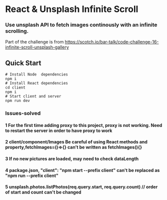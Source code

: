 # React & Unsplash Infinite Scroll

### Use unsplash API to fetch images continously with an infinite scrolling.

Part of the challenge is from https://scotch.io/bar-talk/code-challenge-16-infinite-scroll-unsplash-gallery

## Quick Start

```
# Install Node  dependencies
npm i
# Install React dependencies
cd client
npm i
# Start client and server
npm run dev
```

### Issues-solved

#### 1 For the first time adding proxy to this project, proxy is not working. Need to restart the server in order to have proxy to work

#### 2 client/component/Images Be careful of using React methods and property,fetchImages=()=>{} can’t be written as fetchImages(){}

#### 3 If no new pictures are loaded, may need to check dataLength

#### 4 package.json, "client": "npm start --prefix client" can't be replaced as "npm run --prefix client"
#### 5 unsplash.photos.listPhotos(req.query.start, req.query.count) // order of start and count can't be changed
